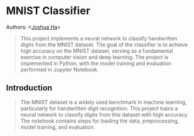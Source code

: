 # MNIST Classifier
Authors: \<[Joshua Ha](https://github.com/UserIsBlank)\>
 > This project implements a neural network to classify handwritten digits from the MNIST dataset. The goal of the classifier is to achieve high accuracy on the MNIST dataset, serving as a 
 > fundamental exercise in computer vision and deep learning. The project is implemented in Python, with the model training and evaluation performed in Jupyter Notebook.
## Introduction
 > The MNIST dataset is a widely used benchmark in machine learning, particularly for handwritten digit recognition. This project trains a neural network to classify digits from this dataset with 
 > high accuracy. The notebook contains steps for loading the data, preprocessing, model training, and evaluation.

